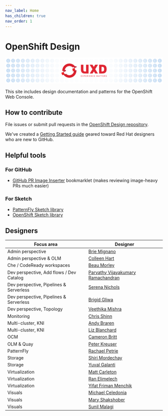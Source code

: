 ```yaml
---
nav_label: Home
has_children: true
nav_order: 1
---
```


# OpenShift Design

![Banner](assets/images/banner.png)

This site includes design documentation and patterns for the OpenShift Web Console.

## How to contribute

File issues or submit pull requests in the [OpenShift Design repository](http://github.com/openshift/openshift-origin-design).

We've created a [Getting Started guide](https://docs.google.com/document/d/1nUY6HjPZ9vLj3Kr4C-FAa-NXgsoHBJOsfE4Wa4KUYl0/edit#heading=h.40qm5r8j6uoz) geared toward Red Hat designers who are new to GitHub.

## Helpful tools

### For GitHub

- [GitHub PR Image Inserter](https://andybraren.com/tools/gh-pr-image-inserter.html) bookmarklet (makes reviewing image-heavy PRs much easier)

### For Sketch

- [PatternFly Sketch library](https://sketch.cloud/s/gb1ka) 
- [OpenShift Sketch library](https://sketch.cloud/s/mwdww)

## Designers

Focus area | Designer
--- | ---
Admin perspective | [Brie Mignano](https://github.com/bmignano)
Admin perspective & OLM | [Colleen Hart](https://github.com/beanh66)
Che / CodeReady workspaces | [Beau Morley](https://github.com/beaumorley)
Dev perspective, Add flows / Dev Catalog | [Parvathy Vijayakumary Ramachandran](https://github.com/parvathyvr)
Dev perspective, Pipelines & Serverless | [Serena Nichols](https://github.com/serenamarie125)
Dev perspective, Pipelines & Serverless | [Brigid Gliwa](https://github.com/bgliwa01)
Dev perspective, Topology | [Veethika Mishra](https://github.com/Veethika)
Monitoring | [Chris Shinn](https://github.com/cshinn)
Multi-cluster, KNI | [Andy Braren](https://github.com/andybraren)
Multi-cluster, KNI | [Liz Blanchard](https://github.com/lizsurette)
OCM | [Cameron Britt](https://github.com/ncameronbritt)
OLM & Quay | [Peter Kreuser](https://github.com/itsptk)
PatternFly | [Rachael Petrie](https://github.com/rachael-phillips)
Storage | [Shiri Mordechay](https://github.com/shirimordechay)
Storage | [Yuval Galanti](https://github.com/yuvalgalanti)
Virtualization | [Matt Carleton](https://github.com/matthewcarleton)
Virtualization | [Ran Elimelech](https://github.com/Ranelim)
Virtualization | [Yifat Friman Menchik](https://github.com/yfrimanm)
Visuals | [Michael Celedonia](https://github.com/mceledonia)
Visuals | [Mary Shakshober](https://github.com/maryshak1996)
Visuals | [Sunil Malagi](https://github.com/sunilmalagi)